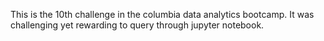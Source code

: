 This is the 10th challenge in the columbia data analytics bootcamp. 
It was challenging yet rewarding to query through jupyter notebook. 
